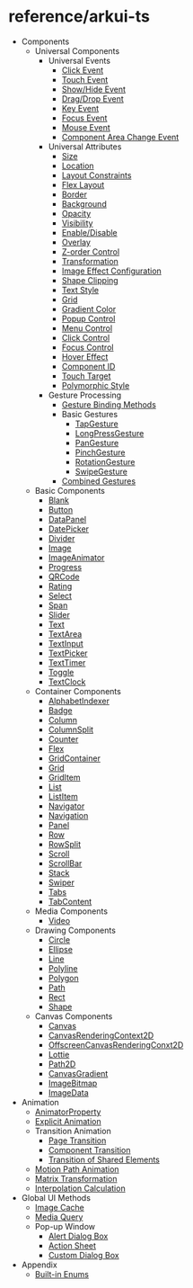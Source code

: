 # reference/arkui-ts

- Components
    - Universal Components
        - Universal Events
            - [Click Event](ts-universal-events-click.md)
            - [Touch Event](ts-universal-events-touch.md)
            - [Show/Hide Event](ts-universal-events-show-hide.md)
            - [Drag/Drop Event](ts-universal-events-drag-drop.md)
            - [Key Event](ts-universal-events-key.md)
            - [Focus Event](ts-universal-focus-event.md)
            - [Mouse Event](ts-universal-mouse-key.md)
            - [Component Area Change Event](ts-universal-component-area-change-event.md)
        - Universal Attributes
            - [Size](ts-universal-attributes-size.md)
            - [Location](ts-universal-attributes-location.md)
            - [Layout Constraints](ts-universal-attributes-layout-constraints.md)
            - [Flex Layout](ts-universal-attributes-flex-layout.md)
            - [Border](ts-universal-attributes-border.md)
            - [Background](ts-universal-attributes-background.md)
            - [Opacity](ts-universal-attributes-opacity.md)
            - [Visibility](ts-universal-attributes-visibility.md)
            - [Enable/Disable](ts-universal-attributes-enable.md)
            - [Overlay](ts-universal-attributes-overlay.md)
            - [Z-order Control](ts-universal-attributes-z-order.md)
            - [Transformation](ts-universal-attributes-transformation.md)
            - [Image Effect Configuration](ts-universal-attributes-image-effect.md)
            - [Shape Clipping](ts-universal-attributes-sharp-clipping.md)
            - [Text Style](ts-universal-attributes-text-style.md)
            - [Grid](ts-universal-attributes-grid.md)
            - [Gradient Color](ts-universal-attributes-gradient-color.md)
            - [Popup Control](ts-universal-attributes-popup.md)
            - [Menu Control](ts-universal-attributes-menu.md)
            - [Click Control](ts-universal-attributes-click.md)
            - [Focus Control](ts-universal-attributes-focus.md)
            - [Hover Effect](ts-universal-attributes-hover-effect.md)
            - [Component ID](ts-universal-attributes-component-id.md)
            - [Touch Target](ts-universal-attributes-touch-target.md)
            - [Polymorphic Style](ts-universal-attributes-polymorphic-style.md)
        - Gesture Processing
            - [Gesture Binding Methods](ts-gesture-settings.md)
            - Basic Gestures
                - [TapGesture](ts-basic-gestures-tapgesture.md)
                - [LongPressGesture](ts-basic-gestures-longpressgesture.md)
                - [PanGesture](ts-basic-gestures-pangesture.md)
                - [PinchGesture](ts-basic-gestures-pinchgesture.md)
                - [RotationGesture](ts-basic-gestures-rotationgesture.md)
                - [SwipeGesture](ts-basic-gestures-swipegesture.md)
            - [Combined Gestures](ts-combined-gestures.md)
    - Basic Components
        - [Blank](ts-basic-components-blank.md)
        - [Button](ts-basic-components-button.md)
        - [DataPanel](ts-basic-components-datapanel.md)
        - [DatePicker](ts-basic-components-datepicker.md)
        - [Divider](ts-basic-components-divider.md)
        - [Image](ts-basic-components-image.md)
        - [ImageAnimator](ts-basic-components-imageanimator.md)
        - [Progress](ts-basic-components-progress.md)
        - [QRCode](ts-basic-components-qrcode.md)
        - [Rating](ts-basic-components-rating.md)
        - [Select](ts-basic-components-rating.md)
        - [Span](ts-basic-components-span.md)
        - [Slider](ts-basic-components-slider.md)
        - [Text](ts-basic-components-text.md)
        - [TextArea](ts-basic-components-textarea.md)
        - [TextInput](ts-basic-components-textinput.md)
        - [TextPicker](ts-basic-components-textpicker.md)
        - [TextTimer](ts-basic-components-texttimer.md)
        - [Toggle](ts-basic-components-toggle.md)
        - [TextClock](ts-basic-components-textclock.md)
    - Container Components
        - [AlphabetIndexer](ts-container-alphabet-indexer.md)
        - [Badge](ts-container-badge.md)
        - [Column](ts-container-column.md)
        - [ColumnSplit](ts-container-columnsplit.md)
        - [Counter](ts-container-counter.md)
        - [Flex](ts-container-flex.md)
        - [GridContainer](ts-container-gridcontainer.md)
        - [Grid](ts-container-grid.md)
        - [GridItem](ts-container-griditem.md)
        - [List](ts-container-list.md)
        - [ListItem](ts-container-listitem.md)
        - [Navigator](ts-container-navigator.md)
        - [Navigation](ts-basic-components-navigation.md)
        - [Panel](ts-container-panel.md)
        - [Row](ts-container-row.md)
        - [RowSplit](ts-container-rowsplit.md)
        - [Scroll](ts-container-scroll.md)
        - [ScrollBar](ts-basic-components-scrollbar.md)
        - [Stack](ts-container-stack.md)
        - [Swiper](ts-container-swiper.md)
        - [Tabs](ts-container-tabs.md)
        - [TabContent](ts-container-tabcontent.md)
    - Media Components
        - [Video](ts-media-components-video.md)
    - Drawing Components
        - [Circle](ts-drawing-components-circle.md)
        - [Ellipse](ts-drawing-components-ellipse.md)
        - [Line](ts-drawing-components-line.md)
        - [Polyline](ts-drawing-components-polyline.md)
        - [Polygon](ts-drawing-components-polygon.md)
        - [Path](ts-drawing-components-path.md)
        - [Rect](ts-drawing-components-rect.md)
        - [Shape](ts-drawing-components-shape.md)
    - Canvas Components
        - [Canvas](ts-components-canvas-canvas.md)
        - [CanvasRenderingContext2D](ts-canvasrenderingcontext2d.md)
        - [OffscreenCanvasRenderingConxt2D](ts-offscreencanvasrenderingcontext2d.md)
        - [Lottie](ts-components-canvas-lottie.md)
        - [Path2D](ts-components-canvas-path2d.md)
        - [CanvasGradient](ts-components-canvas-canvasgradient.md)
        - [ImageBitmap](ts-components-canvas-imagebitmap.md)
        - [ImageData](ts-components-canvas-imagedata.md)
- Animation
    - [AnimatorProperty](ts-animatorproperty.md)
    - [Explicit Animation](ts-explicit-animation.md)
    - Transition Animation
        - [Page Transition](ts-page-transition-animation.md)
        - [Component Transition](ts-transition-animation-component.md)
        - [Transition of Shared Elements](ts-transition-animation-shared-elements.md)
    - [Motion Path Animation](ts-motion-path-animation.md)
    - [Matrix Transformation](ts-matrix-transformation.md)
    - [Interpolation Calculation](ts-interpolation-calculation.md)
- Global UI Methods
    - [Image Cache](ts-methods-image-cache.md)
    - [Media Query](ts-methods-media-query.md)
    - Pop-up Window
        - [Alert Dialog Box](ts-methods-alert-dialog-box.md)
        - [Action Sheet](ts-methods-action-sheet.md)
        - [Custom Dialog Box](ts-methods-custom-dialog-box.md)
- Appendix
    - [Built-in Enums](ts-appendix-enums.md)
